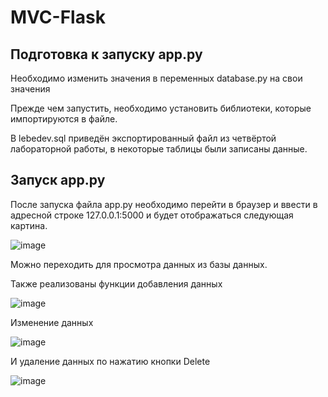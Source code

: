 # MVC-Flask

## Подготовка к запуску app.py

Необходимо изменить значения в переменных database.py на свои значения

Прежде чем запустить, необходимо установить библиотеки, которые импортируются в файле.

В lebedev.sql приведён экспортированный файл из четвёртой лабораторной работы, в некоторые таблицы были записаны данные.

## Запуск app.py
После запуска файла app.py необходимо перейти в браузер и ввести в адресной строке 127.0.0.1:5000 и будет отображаться следующая картина.

![image](https://github.com/DmitriyLebedevNarfu/MVC-Flask/assets/134889373/7ff6f2f7-95e0-4498-b808-8b827a825ae3)

Можно переходить для просмотра данных из базы данных.

Также реализованы функции добавления данных

![image](https://github.com/DmitriyLebedevNarfu/MVC-Flask/assets/134889373/d42beb00-7b5a-494a-bf2a-0019ad805918)

Изменение данных

![image](https://github.com/DmitriyLebedevNarfu/MVC-Flask/assets/134889373/2b4f5ae6-f690-456d-9d41-055692f2dd90)

И удаление данных по нажатию кнопки Delete

![image](https://github.com/DmitriyLebedevNarfu/MVC-Flask/assets/134889373/7521aed5-2da1-4a9a-8857-231877d3e141)

